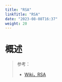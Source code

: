 ```yaml
---
title: "RSA"
linkTitle: "RSA"
date: "2023-08-08T16:37"
weight: 20
---
```


# 概述

> 参考：
> 
> - [Wiki，RSA](https://en.wikipedia.org/wiki/RSA_(cryptosystem))




